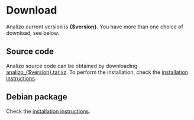 # Download

Analizo current version is <strong>{$version}</strong>. You have more than one
choice of download, see below.

## Source code

Analizo source code can be obtained by downloading
<a href="http://analizo.org/download/analizo_{$version}.tar.xz">analizo_{$version}.tar.xz</a>.
To perform the installation, check the [installation
instructions](installation.html).

## Debian package

Check the [installation instructions](installation.html).
